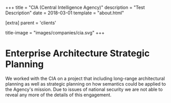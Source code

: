 +++
title = "CIA (Central Intelligence Agency)"
description = "Test Description"
date = 2018-03-01
template = "about.html"

[extra]
parent = 'clients'

title-image = "images/companies/cia.svg"
+++

# Enterprise Architecture Strategic Planning

We worked with the CIA on a project that including long-range architectural planning as well as strategic planning on how semantics could be applied to the Agency's mission. Due to issues of national security we are not able to reveal any more of the details of this engagement.
